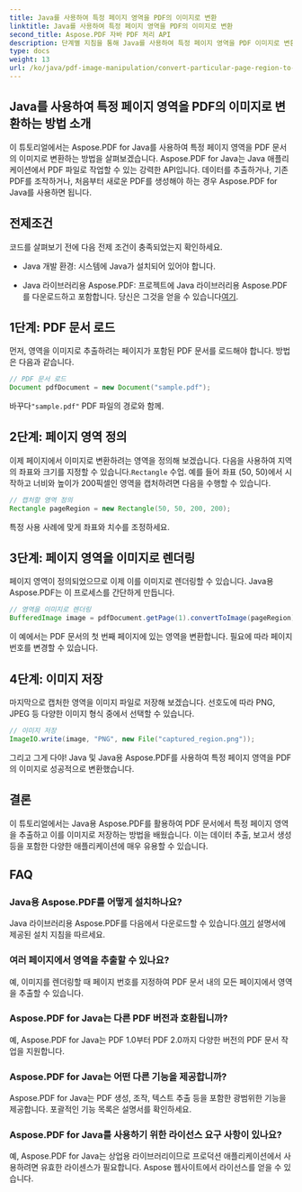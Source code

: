 ```yaml
---
title: Java를 사용하여 특정 페이지 영역을 PDF의 이미지로 변환
linktitle: Java를 사용하여 특정 페이지 영역을 PDF의 이미지로 변환
second_title: Aspose.PDF 자바 PDF 처리 API
description: 단계별 지침을 통해 Java를 사용하여 특정 페이지 영역을 PDF 이미지로 변환하는 방법을 알아보세요. PDF 조작을 위한 Java의 강력한 기능을 알아보려면 Aspose.PDF를 살펴보세요.
type: docs
weight: 13
url: /ko/java/pdf-image-manipulation/convert-particular-page-region-to-image-in-pdf-using-java/
---
```


## Java를 사용하여 특정 페이지 영역을 PDF의 이미지로 변환하는 방법 소개

이 튜토리얼에서는 Aspose.PDF for Java를 사용하여 특정 페이지 영역을 PDF 문서의 이미지로 변환하는 방법을 살펴보겠습니다. Aspose.PDF for Java는 Java 애플리케이션에서 PDF 파일로 작업할 수 있는 강력한 API입니다. 데이터를 추출하거나, 기존 PDF를 조작하거나, 처음부터 새로운 PDF를 생성해야 하는 경우 Aspose.PDF for Java를 사용하면 됩니다.

## 전제조건

코드를 살펴보기 전에 다음 전제 조건이 충족되었는지 확인하세요.

- Java 개발 환경: 시스템에 Java가 설치되어 있어야 합니다.

- Java 라이브러리용 Aspose.PDF: 프로젝트에 Java 라이브러리용 Aspose.PDF를 다운로드하고 포함합니다. 당신은 그것을 얻을 수 있습니다[여기](https://releases.aspose.com/pdf/java/).

## 1단계: PDF 문서 로드

먼저, 영역을 이미지로 추출하려는 페이지가 포함된 PDF 문서를 로드해야 합니다. 방법은 다음과 같습니다.

```java
// PDF 문서 로드
Document pdfDocument = new Document("sample.pdf");
```

 바꾸다`"sample.pdf"` PDF 파일의 경로와 함께.

## 2단계: 페이지 영역 정의

 이제 페이지에서 이미지로 변환하려는 영역을 정의해 보겠습니다. 다음을 사용하여 지역의 좌표와 크기를 지정할 수 있습니다.`Rectangle` 수업. 예를 들어 좌표 (50, 50)에서 시작하고 너비와 높이가 200픽셀인 영역을 캡처하려면 다음을 수행할 수 있습니다.

```java
// 캡처할 영역 정의
Rectangle pageRegion = new Rectangle(50, 50, 200, 200);
```

특정 사용 사례에 맞게 좌표와 치수를 조정하세요.

## 3단계: 페이지 영역을 이미지로 렌더링

페이지 영역이 정의되었으므로 이제 이를 이미지로 렌더링할 수 있습니다. Java용 Aspose.PDF는 이 프로세스를 간단하게 만듭니다.

```java
// 영역을 이미지로 렌더링
BufferedImage image = pdfDocument.getPage(1).convertToImage(pageRegion);
```

이 예에서는 PDF 문서의 첫 번째 페이지에 있는 영역을 변환합니다. 필요에 따라 페이지 번호를 변경할 수 있습니다.

## 4단계: 이미지 저장

마지막으로 캡처한 영역을 이미지 파일로 저장해 보겠습니다. 선호도에 따라 PNG, JPEG 등 다양한 이미지 형식 중에서 선택할 수 있습니다.

```java
// 이미지 저장
ImageIO.write(image, "PNG", new File("captured_region.png"));
```

그리고 그게 다야! Java 및 Java용 Aspose.PDF를 사용하여 특정 페이지 영역을 PDF의 이미지로 성공적으로 변환했습니다.

## 결론

이 튜토리얼에서는 Java용 Aspose.PDF를 활용하여 PDF 문서에서 특정 페이지 영역을 추출하고 이를 이미지로 저장하는 방법을 배웠습니다. 이는 데이터 추출, 보고서 생성 등을 포함한 다양한 애플리케이션에 매우 유용할 수 있습니다.

## FAQ

### Java용 Aspose.PDF를 어떻게 설치하나요?

 Java 라이브러리용 Aspose.PDF를 다음에서 다운로드할 수 있습니다.[여기](https://releases.aspose.com/pdf/java/) 설명서에 제공된 설치 지침을 따르세요.

### 여러 페이지에서 영역을 추출할 수 있나요?

예, 이미지를 렌더링할 때 페이지 번호를 지정하여 PDF 문서 내의 모든 페이지에서 영역을 추출할 수 있습니다.

### Aspose.PDF for Java는 다른 PDF 버전과 호환됩니까?

예, Aspose.PDF for Java는 PDF 1.0부터 PDF 2.0까지 다양한 버전의 PDF 문서 작업을 지원합니다.

### Aspose.PDF for Java는 어떤 다른 기능을 제공합니까?

Aspose.PDF for Java는 PDF 생성, 조작, 텍스트 추출 등을 포함한 광범위한 기능을 제공합니다. 포괄적인 기능 목록은 설명서를 확인하세요.

### Aspose.PDF for Java를 사용하기 위한 라이선스 요구 사항이 있나요?

예, Aspose.PDF for Java는 상업용 라이브러리이므로 프로덕션 애플리케이션에서 사용하려면 유효한 라이센스가 필요합니다. Aspose 웹사이트에서 라이선스를 얻을 수 있습니다.